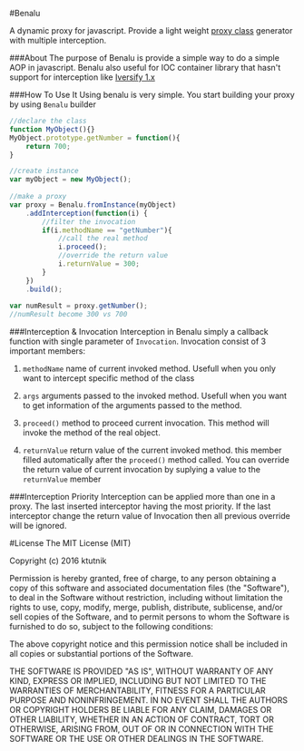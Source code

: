 #Benalu

A dynamic proxy for javascript. 
Provide a light weight [proxy class](https://en.wikipedia.org/wiki/Proxy_pattern)
generator with multiple interception.

###About
The purpose of Benalu is provide a simple way to do a simple AOP in javascript. 
Benalu also useful for IOC container library that hasn't support for interception
like [Iversify 1.x](inversify.io)

###How To Use It
Using benalu is very simple. You start building your proxy by using `Benalu` builder

```Javascript
//declare the class
function MyObject(){}
MyObject.prototype.getNumber = function(){
    return 700;
}

//create instance
var myObject = new MyObject();
     
//make a proxy   
var proxy = Benalu.fromInstance(myObject)
    .addInterception(function(i) {
        //filter the invocation
        if(i.methodName == "getNumber"){
            //call the real method
            i.proceed();
            //override the return value
            i.returnValue = 300;
        }
    })
    .build();
    
var numResult = proxy.getNumber();
//numResult become 300 vs 700
```

###Interception & Invocation
Interception in Benalu simply a callback function with single parameter of `Invocation`.
Invocation consist of 3 important members:

1. `methodName` name of current invoked method. Usefull when you only want to intercept specific method of the class

2. `args` arguments passed to the invoked method. Usefull when you want to get information of the arguments passed to the method.

3. `proceed()` method to proceed current invocation. This method will invoke the method of the real object.

4. `returnValue` return value of the current invoked method. this member filled automatically after the `proceed()` method called. You can override the return value of current invocation by suplying a value to the `returnValue` member

###Interception Priority
Interception can be applied more than one in a proxy. The last inserted interceptor 
having the most priority. If the last interceptor change the return value of Invocation 
then all previous override will be ignored.

#License
The MIT License (MIT)

Copyright (c) 2016 ktutnik

Permission is hereby granted, free of charge, to any person obtaining a copy
of this software and associated documentation files (the "Software"), to deal
in the Software without restriction, including without limitation the rights
to use, copy, modify, merge, publish, distribute, sublicense, and/or sell
copies of the Software, and to permit persons to whom the Software is
furnished to do so, subject to the following conditions:

The above copyright notice and this permission notice shall be included in all
copies or substantial portions of the Software.

THE SOFTWARE IS PROVIDED "AS IS", WITHOUT WARRANTY OF ANY KIND, EXPRESS OR
IMPLIED, INCLUDING BUT NOT LIMITED TO THE WARRANTIES OF MERCHANTABILITY,
FITNESS FOR A PARTICULAR PURPOSE AND NONINFRINGEMENT. IN NO EVENT SHALL THE
AUTHORS OR COPYRIGHT HOLDERS BE LIABLE FOR ANY CLAIM, DAMAGES OR OTHER
LIABILITY, WHETHER IN AN ACTION OF CONTRACT, TORT OR OTHERWISE, ARISING FROM,
OUT OF OR IN CONNECTION WITH THE SOFTWARE OR THE USE OR OTHER DEALINGS IN THE
SOFTWARE.
